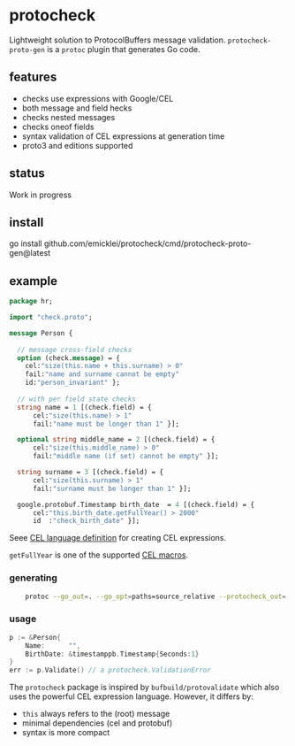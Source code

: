 # protocheck

Lightweight solution to ProtocolBuffers message validation.
`protocheck-proto-gen` is a `protoc` plugin that generates Go code.

## features

- checks use expressions with Google/CEL
- both message and field hecks
- checks nested messages
- checks oneof fields
- syntax validation of CEL expressions at generation time
- proto3 and editions supported

## status

  Work in progress

## install

  go install github.com/emicklei/protocheck/cmd/protocheck-proto-gen@latest

## example

```protobuf
package hr;

import "check.proto";

message Person {
  
  // message cross-field checks
  option (check.message) = { 
    cel:"size(this.name + this.surname) > 0" 
    fail:"name and surname cannot be empty" 
    id:"person_invariant" };
  
  // with per field state checks
  string name = 1 [(check.field) = { 
      cel:"size(this.name) > 1"                  
      fail:"name must be longer than 1" }];

  optional string middle_name = 2 [(check.field) = { 
      cel:"size(this.middle_name) > 0"           
      fail:"middle name (if set) cannot be empty" }];

  string surname = 3 [(check.field) = { 
      cel:"size(this.surname) > 1"               
      fail:"surname must be longer than 1" }];

  google.protobuf.Timestamp birth_date  = 4 [(check.field) = { 
      cel:"this.birth_date.getFullYear() > 2000" 
      id  :"check_birth_date" }];
```

Seee [CEL language definition](https://github.com/google/cel-spec/blob/master/doc/langdef.md) for creating CEL expressions.

`getFullYear` is one of the supported [CEL macros](https://github.com/google/cel-spec/blob/master/doc/langdef.md#macros).

### generating

```bash
	protoc --go_out=. --go_opt=paths=source_relative --protocheck_out=.
```

### usage

```go
p := &Person{
    Name:      "",
    BirthDate: &timestamppb.Timestamp{Seconds:1}
}
err := p.Validate() // a protocheck.ValidationError
```

The `protocheck` package is inspired by `bufbuild/protovalidate` which also uses the powerful CEL expression language. However, it differs by:

  - `this` always refers to the (root) message
  - minimal dependencies (cel and protobuf)
  - syntax is more compact